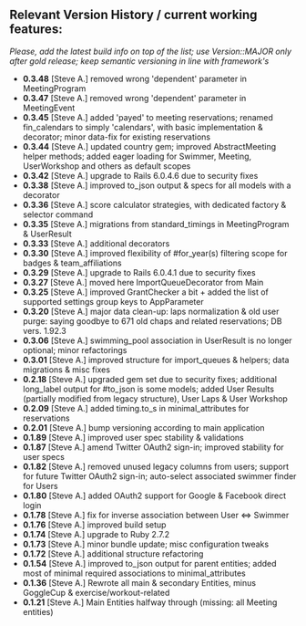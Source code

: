 ## Relevant Version History / current working features:

_Please, add the latest build info on top of the list; use Version::MAJOR only after gold release; keep semantic versioning in line with framework's_

- **0.3.48** [Steve A.] removed wrong 'dependent' parameter in MeetingProgram
- **0.3.47** [Steve A.] removed wrong 'dependent' parameter in MeetingEvent
- **0.3.45** [Steve A.] added 'payed' to meeting reservations; renamed fin_calendars to simply 'calendars', with basic implementation & decorator; minor data-fix for existing reservations
- **0.3.44** [Steve A.] updated country gem; improved AbstractMeeting helper methods; added eager loading for Swimmer, Meeting, UserWorkshop and others as default scopes
- **0.3.42** [Steve A.] upgrade to Rails 6.0.4.6 due to security fixes
- **0.3.38** [Steve A.] improved to_json output & specs for all models with a decorator
- **0.3.36** [Steve A.] score calculator strategies, with dedicated factory & selector command
- **0.3.35** [Steve A.] migrations from standard_timings in MeetingProgram & UserResult
- **0.3.33** [Steve A.] additional decorators
- **0.3.30** [Steve A.] improved flexibility of #for_year(s) filtering scope for badges & team_affiliations
- **0.3.29** [Steve A.] upgrade to Rails 6.0.4.1 due to security fixes
- **0.3.27** [Steve A.] moved here ImportQueueDecorator from Main
- **0.3.25** [Steve A.] improved GrantChecker a bit + added the list of supported settings group keys to AppParameter
- **0.3.20** [Steve A.] major data clean-up: laps normalization & old user purge: saying goodbye to 671 old chaps and related reservations; DB vers. 1.92.3
- **0.3.06** [Steve A.] swimming_pool association in UserResult is no longer optional; minor refactorings
- **0.3.01** [Steve A.] improved structure for import_queues & helpers; data migrations & misc fixes
- **0.2.18** [Steve A.] upgraded gem set due to security fixes; additional long_label output for #to_json is some models; added User Results (partially modified from legacy structure), User Laps & User Workshop
- **0.2.09** [Steve A.] added timing.to_s in minimal_attributes for reservations
- **0.2.01** [Steve A.] bump versioning according to main application
- **0.1.89** [Steve A.] improved user spec stability & validations
- **0.1.87** [Steve A.] amend Twitter OAuth2 sign-in; improved stability for user specs
- **0.1.82** [Steve A.] removed unused legacy columns from users; support for future Twitter OAuth2 sign-in; auto-select associated swimmer finder for Users
- **0.1.80** [Steve A.] added OAuth2 support for Google & Facebook direct login
- **0.1.78** [Steve A.] fix for inverse association between User <=> Swimmer
- **0.1.76** [Steve A.] improved build setup
- **0.1.74** [Steve A.] upgrade to Ruby 2.7.2
- **0.1.73** [Steve A.] minor bundle update; misc configuration tweaks
- **0.1.72** [Steve A.] additional structure refactoring
- **0.1.54** [Steve A.] improved to_json output for parent entities; added most of minimal required associations to minimal_attributes
- **0.1.36** [Steve A.] Rewrote all main & secondary Entities, minus GoggleCup & exercise/workout-related
- **0.1.21** [Steve A.] Main Entities halfway through (missing: all Meeting entities)
